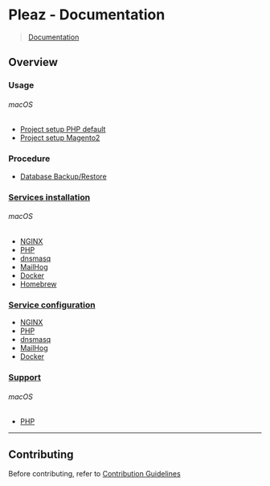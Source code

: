 # Pleaz - Documentation

> [Documentation](readme.md)

## Overview

### Usage
###### macOS

- [Project setup PHP default](configuration/platform/php/default.md)
- [Project setup Magento2](configuration/platform/php/magento2.md)

### Procedure

- [Database Backup/Restore](configuration/database-backup-restore.md)

### [Services installation](installation/readme.md)

###### macOS
- [NGINX](installation/macos/nginx.md)
- [PHP](installation/macos/php.md)
- [dnsmasq](installation/macos/dnsmasq.md)
- [MailHog](installation/macos/mailhog.md)
- [Docker](installation/macos/docker.md)
- [Homebrew](installation/macos/homebrew.md)

### [Service configuration](configuration/readme.md)

- [NGINX](configuration/services/nginx.md)
- [PHP](configuration/services/php.md)
- [dnsmasq](configuration/services/dnsmasq.md)
- [MailHog](configuration/services/mailhog.md)
- [Docker](configuration/services/docker.md)

### [Support](support/readme.md)
###### macOS
- [PHP](support/php.md)

---

## Contributing

Before contributing, refer to [Contribution Guidelines](../CONTRIBUTING.md)
